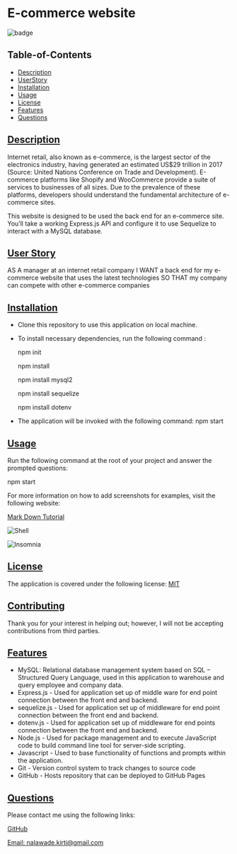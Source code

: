 # E-commerce website

![badge](https://img.shields.io/badge/license-MIT-blue)

## Table-of-Contents

- [Description](#description)
- [UserStory](#user-story)
- [Installation](#installation)
- [Usage](#usage)
- [License](#license)
- [Features](#features)
- [Questions](#questions)

## [Description](#table-of-contents)

Internet retail, also known as e-commerce, is the largest sector of the electronics industry, having generated an estimated US$29 trillion in 2017 (Source: United Nations Conference on Trade and Development). E-commerce platforms like Shopify and WooCommerce provide a suite of services to businesses of all sizes. Due to the prevalence of these platforms, developers should understand the fundamental architecture of e-commerce sites.

This website is designed to be used the back end for an e-commerce site. You’ll take a working Express.js API and configure it to use Sequelize to interact with a MySQL database.

## [User Story](#table-of-contents)

AS A manager at an internet retail company
I WANT a back end for my e-commerce website that uses the latest technologies
SO THAT my company can compete with other e-commerce companies

## [Installation](#table-of-contents)

- Clone this repository to use this application on local machine.

- To install necessary dependencies, run the following command :

  npm init

  npm install

  npm install mysql2

  npm install sequelize

  npm install dotenv

- The application will be invoked with the following command:
  npm start

## [Usage](#table-of-contents)

Run the following command at the root of your project and answer the prompted questions:

npm start

For more information on how to add screenshots for examples, visit the following website:

[Mark Down Tutorial](https://agea.github.io/tutorial.md/)

![Shell](./assets/images/mysql%20shell.gif)

![Insomnia](./assets/images/Insomnia%20-%20GET%20POST%20PUT%20DELETE.gif)

## [License](#table-of-contents)

The application is covered under the following license:
[MIT](https://choosealicense.com/licenses/MIT)

## [Contributing](#table-of-contents)

Thank you for your interest in helping out; however, I will not be accepting contributions from third parties.

## [Features](#table-of-contents)

- MySQL: Relational database management system based on SQL – Structured Query Language, used in this application to warehouse and query employee and company data.
- Express.js - Used for application set up of middle ware for end point connection between the front end and backend.
- sequelize.js - Used for application set up of middleware for end point connection between the front end and backend.
- dotenv.js - Used for application set up of middleware for end points connection between the front end and backend.
- Node.js - Used for package management and to execute JavaScript code to build command line tool for server-side scripting.
- Javascript - Used to base functionality of functions and prompts within the application.
- Git - Version control system to track changes to source code
- GitHub - Hosts repository that can be deployed to GitHub Pages

## [Questions](#table-of-contents)

Please contact me using the following links:

[GitHub](https://github.com/nkirti28)

[Email: nalawade.kirti@gmail.com](mailto:nalawade.kirti@gmail.com)
